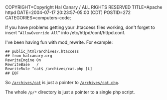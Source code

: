 COPYRIGHT=Copyright Hal Canary / ALL RIGHTS RESERVED
TITLE=Apache httpd
DATE=2004-07-17 20:23:57-05:00 (CDT)
POSTID=272
CATEGORIES=computers-code;

If you have problems getting your .htaccess files working, don't forget to insert "`AllowOverride All`" into /etc/httpd/conf/httpd.conf.

I've been having fun with mod\_rewrite. For example:

    
    ## public_html/archives/.htaccess
    ## from halcanary.org
    RewriteEngine On
    RewriteBase   /
    RewriteRule ^cat$ /archives/cat.php [L]
    ## EOF
    

So [`/archives/cat`](/archives/cat) is just a pointer to [`/archives/cat.php`](/archives/cat.php).

The whole `/p/*` directory is just a pointer to a single php script.
